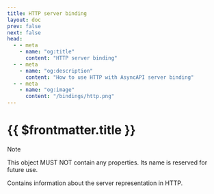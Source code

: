 ```yaml
---
title: HTTP server binding
layout: doc
prev: false
next: false
head:
  - - meta
    - name: "og:title"
      content: "HTTP server binding"
  - - meta
    - name: "og:description"
      content: "How to use HTTP with AsyncAPI server binding"
  - - meta
    - name: "og:image"
      content: "/bindings/http.png"
---
```


# {{ $frontmatter.title }}

> [!NOTE]
> This object MUST NOT contain any properties. Its name is reserved for future use.

Contains information about the server representation in HTTP.